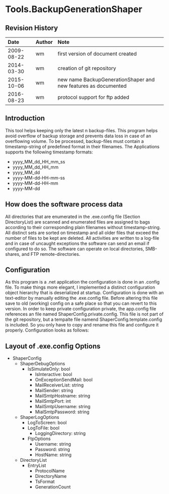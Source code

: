 # Tools.BackupGenerationShaper #

## Revision History ##

|Date       |Author |Note|
|:----------|:------|:---|
|2009-08-22 |wm     |first version of document created|
|2014-03-30 |wm     |creation of git repository |
|2015-10-06 |wm     |new name BackupGenerationShaper and new features as documented|
|2016-08-23 |wm     |protocol support for ftp added|


## Introduction ##
This tool helps keeping only the latest n backup-files. This program helps avoid overflow of backup storage and prevents data loss in case of an overflowing volume. 
To be processed, backup-files must contain a timestamp-string of predefined format in their filenames.
The Applications supports the following timestamp formats:

- yyyy_MM_dd_HH_mm_ss
- yyyy_MM_dd_HH_mm
- yyyy_MM_dd
- yyyy-MM-dd-HH-mm-ss
- yyyy-MM-dd-HH-mm
- yyyy-MM-dd

## How does the software process data ##
All directories that are enumerated in the .exe.config file (Section DirectoryList)
are scanned and enumerated files are assigned to bags according to their corresponding plain filenames without timestamp-string.
All distinct sets are sorted on timestamp and all older files that exceed the number of files to be kept are deleted. 
All activities are written to a log-file and in case of uncaught exceptions the software can send an email if configured to do so.
The software can operate on local directories, SMB-shares, and FTP remote-directories.

## Configuration ##
As this program is a .net application the configuration is done in an .config file.
To make things more elegant, I implemented a distinct configuration object hierarchy that is deserialized at startup. Configuration is done with an text-editor by manually editing
the .exe.config file. Before altering this file save to old (working) config on a
safe place so that you can revert to this version.
In order to keep private configuration private, the app.config file references an file named
ShaperConfig.private.config. This file is not part of the git repository, but a tempalte file namend ShaperConfig.template.config is included. So you only have to copy and rename this file and configure it properly.
Configuration looks as follows:

## Layout of .exe.config Options ##

- ShaperConfig
  - ShaperDebugOptions
    - IsSimulateOnly: bool
	  - IsInteractive: bool
	  - OnExceptionSendMail: bool
	  - MailReceiverList: string
	  - MailSender: string
	  - MailSmtpHostname: string
	  - MailSmtpPort: int
	  - MailSmtpUsername: string
	  - MialSmtpPassword: string
  - ShaperLogOptions
    - LogToScreen: bool
    - LogToFile: bool
	  - LoggingDirectory: string
	- FtpOptions
	  - Username: string
	  - Password: string
	  - HostName: string 
  - DirectoryList
    - EntryList
      - ProtocolName
      - DirectoryName
      - TsFormat
      - GenerationCount

